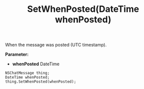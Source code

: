 ﻿---
uid: crmscript_ref_NSChatMessage_SetWhenPosted
title: SetWhenPosted(DateTime whenPosted)
intellisense: NSChatMessage.SetWhenPosted
keywords: NSChatMessage, GetWhenPosted
so.topic: reference
---

When the message was posted (UTC timestamp).

**Parameter:** 
 - **whenPosted** DateTime

```crmscript
NSChatMessage thing;
DateTime whenPosted;
thing.SetWhenPosted(whenPosted);
```

